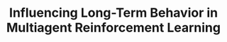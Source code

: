 ---
title: "Influencing Long-Term Behavior in Multiagent Reinforcement Learning"
authors: "Dong-Ki Kim, Matthew Riemer, Miao Liu, Jakob N. Foerster, Michael Everett, Chuangchuang Sun, Gerald Tesauro, Jonathan P. How"
venue: "Conference on Neural Information Processing Systems (NeurIPS)"
year: "2022"
status: "to appear"
arxiv: "https://arxiv.org/pdf/2203.03535.pdf"
official_link: ""
doi: ""
volume: "N/A"
number: "N/A"
pages: "N/A"
publisher: ""
month: "04"
address: ""
type: "conference"
school: "N/A"
awards: "N/A"
notes: "Also presented in ICLR Workshop on Gamification and Multiagent Solutions, 2022"
include_on_website: true
image: "kim_iclr_ws_2022.png"
links_to_code: ""
links_to_video: ""
collection: publications
permalink: /publication/2022-04-Kim22_NeurIPS.html
---